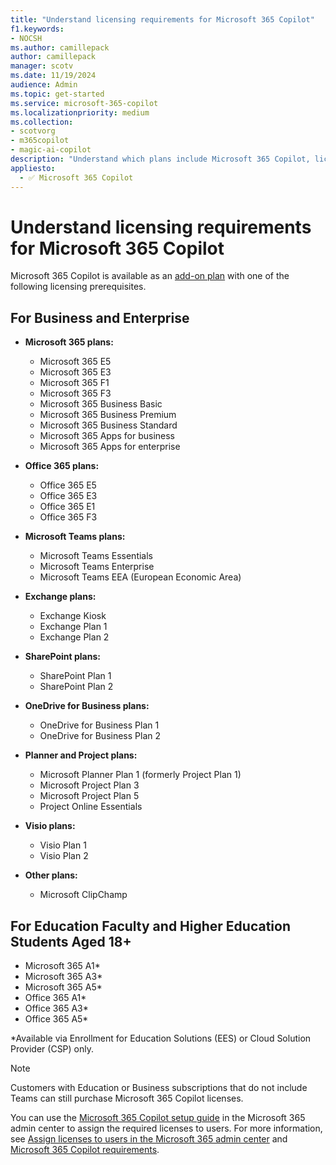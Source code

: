 ```yaml
---
title: "Understand licensing requirements for Microsoft 365 Copilot"
f1.keywords:
- NOCSH
ms.author: camillepack
author: camillepack
manager: scotv
ms.date: 11/19/2024
audience: Admin
ms.topic: get-started
ms.service: microsoft-365-copilot
ms.localizationpriority: medium
ms.collection: 
- scotvorg
- m365copilot
- magic-ai-copilot
description: "Understand which plans include Microsoft 365 Copilot, licensing requirements, and availability."
appliesto:
  - ✅ Microsoft 365 Copilot
---
```


# Understand licensing requirements for Microsoft 365 Copilot

Microsoft 365 Copilot is available as an [add-on plan](https://www.microsoft.com/microsoft-365/microsoft-copilot) with one of the following licensing prerequisites.

## For Business and Enterprise

- **Microsoft 365 plans:**
  - Microsoft 365 E5
  - Microsoft 365 E3
  - Microsoft 365 F1
  - Microsoft 365 F3
  - Microsoft 365 Business Basic
  - Microsoft 365 Business Premium
  - Microsoft 365 Business Standard
  - Microsoft 365 Apps for business
  - Microsoft 365 Apps for enterprise

- **Office 365 plans:**
  - Office 365 E5
  - Office 365 E3
  - Office 365 E1
  - Office 365 F3

- **Microsoft Teams plans:**
  - Microsoft Teams Essentials
  - Microsoft Teams Enterprise
  - Microsoft Teams EEA (European Economic Area)

- **Exchange plans:**
  - Exchange Kiosk
  - Exchange Plan 1
  - Exchange Plan 2

- **SharePoint plans:**
  - SharePoint Plan 1
  - SharePoint Plan 2

- **OneDrive for Business plans:**
  - OneDrive for Business Plan 1
  - OneDrive for Business Plan 2

- **Planner and Project plans:**
  - Microsoft Planner Plan 1 (formerly Project Plan 1)
  - Microsoft Project Plan 3
  - Microsoft Project Plan 5
  - Project Online Essentials

- **Visio plans:**
  - Visio Plan 1
  - Visio Plan 2

- **Other plans:**
  - Microsoft ClipChamp

## For Education Faculty and Higher Education Students Aged 18+

- Microsoft 365 A1*
- Microsoft 365 A3*
- Microsoft 365 A5*
- Office 365 A1*
- Office 365 A3*
- Office 365 A5*

*Available via Enrollment for Education Solutions (EES) or Cloud Solution Provider (CSP) only.

>[!NOTE]
> Customers with Education or Business subscriptions that do not include Teams can still purchase Microsoft 365 Copilot licenses.

You can use the [Microsoft 365 Copilot setup guide](https://admin.microsoft.com/Adminportal/Home?Q=learndocs#/modernonboarding/microsoft365copilotsetupguide) in the Microsoft 365 admin center to assign the required licenses to users. For more information, see [Assign licenses to users in the Microsoft 365 admin center](/microsoft-365/admin/manage/assign-licenses-to-users) and [Microsoft 365 Copilot requirements](microsoft-365-copilot-requirements.md).
